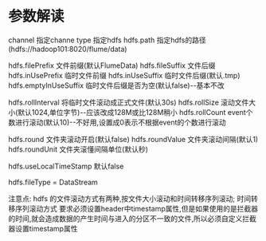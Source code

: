 # 参数解读
<!-- 必须指定的参数 -->
channel     指定channe
type        指定hdfs
hdfs.path   指定hdfs的路径(hdfs://hadoop101:8020/flume/data)
<!-- 文件前后缀 -->
hdfs.filePrefix         文件前缀(默认FlumeData)
hdfs.fileSuffix         文件后缀
hdfs.inUsePrefix        临时文件前缀
hdfs.inUseSuffix        临时文件后缀(默认.tmp)
hdfs.emptyInUseSuffix   临时文件后缀是否为空(默认false)--基本不改
<!-- 文件滚动 -->
hdfs.rollInterval       将临时文件滚动成正式文件(默认30s) 
hdfs.rollSize           滚动文件大小(默认1024,单位字节)--应该改成128M或比128M稍小 
hdfs.rollCount          event个数进行滚动(默认10)--不好用,设置成0表示不根据event的个数进行滚动
<!-- 文件夹滚动,使用占位符 hdfs://hadoop101:8020/flume/%Y-%m-%d-->
hdfs.round              文件夹滚动开启(默认false)
hdfs.roundValue         文件夹滚动间隔(默认1)
hdfs.roundUnit          文件夹滚懂间隔单位(默认秒)
<!-- 使用本地时间戳 -->
hdfs.useLocalTimeStamp  默认false
<!-- 设置文件类型防止乱码 -->
hdfs.fileType = DataStream


注意点:
    hdfs 的文件滚动方式有两种,按文件大小滚动和时间转移序列滚动;
    时间转移序列滚动方式 要求必须设置header中timestamp属性,但是如果使用的是拦截器的时间,就会造成数据的产生时间与进入的分区不一致的文件,所以必须自定义拦截器设置timestamp属性

